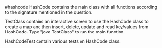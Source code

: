 #hashcode
HashCode contains the main class with all functions according to the signature mentioned in the question.

TestClass contains an interactive screen to use the HashCode class to create a map and then insert, delete, update and read key/values from HashCode.
Type "java TestClass" to run the main function.

HashCodeTest contain various tests on HashCode class.
